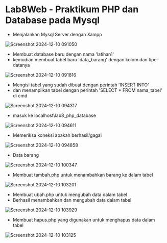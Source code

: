 # Lab8Web - Praktikum PHP dan Database pada Mysql

- Menjalankan Mysql Server dengan Xampp
  
![Screenshot 2024-12-10 091050](https://github.com/user-attachments/assets/2e9e45b6-9374-43e3-9eae-1d7a1d64fb8d)

- Membuat database baru dengan nama 'latihan1'
- kemudian membuat tabel baru 'data_barang' dengan kolom dan tipe datanya
  
![Screenshot 2024-12-10 091816](https://github.com/user-attachments/assets/88e0d494-c2ce-407a-abfa-afc7f13e8562)

- Mengisi tabel yang sudah dibuat dengan perintah 'INSERT INTO'
- dan menampilkan tabel dengan perintah 'SELECT * FROM nama_tabel' di cmd
  
![Screenshot 2024-12-10 094317](https://github.com/user-attachments/assets/f5bef72a-73e1-4011-a6cb-ed5dd98f0912)

- masuk ke localhost\lab8_php_database
  
![Screenshot 2024-12-10 094611](https://github.com/user-attachments/assets/978c434b-b655-4286-bb5c-8960a9b02c90)

- Memeriksa koneksi apakah berhasil/gagal
  
![Screenshot 2024-12-10 094858](https://github.com/user-attachments/assets/995e2b21-af19-4644-b581-63745dae9e23)

- Data barang
  
![Screenshot 2024-12-10 100347](https://github.com/user-attachments/assets/73747700-75bf-4843-8af1-681c9c80ddf5)

- Membuat tambah.php untuk menambahkan barang ke dalam tabel
  
![Screenshot 2024-12-10 103201](https://github.com/user-attachments/assets/bfe878fa-884a-4af3-9120-66f7c131771e)

- Membuat ubah.php untuk mengubah data dalam tabel
- Berhasil menambahkan dan mengubah data dalam tabel
  
![Screenshot 2024-12-10 103929](https://github.com/user-attachments/assets/0a09bdb5-df89-4eb8-a863-cb47d4df668e)

- Membuat hapus.php yang digunakan untuk menghapus data dalam tabel
  
![Screenshot 2024-12-10 103125](https://github.com/user-attachments/assets/9af022c0-eda4-4ca4-ba5c-404aa32b279a)

